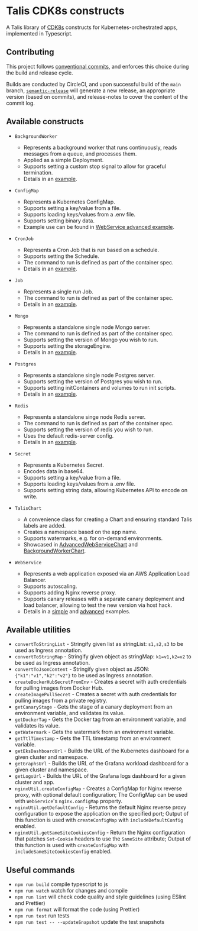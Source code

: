 # Talis CDK8s constructs

A Talis library of [CDK8s](https://cdk8s.io/docs/latest/) constructs for Kubernetes-orchestrated apps, implemented in Typescript.

## Contributing

This project follows [conventional commits](https://www.conventionalcommits.org/en/v1.0.0/), and enforces this choice during the build and release cycle.

Builds are conducted by CircleCI, and upon successful build of the `main` branch, [`semantic-release`](https://semantic-release.gitbook.io/semantic-release/) will generate a new release, an appropriate version (based on commits), and release-notes to cover the content of the commit log.

## Available constructs

- `BackgroundWorker`

  - Represents a background worker that runs continuously, reads messages from a queue, and processes them.
  - Applied as a simple Deployment.
  - Supports setting a custom stop signal to allow for graceful termination.
  - Details in an [example](./examples/background-worker/README.md).

- `ConfigMap`

  - Represents a Kubernetes ConfigMap.
  - Supports setting a key/value from a file.
  - Supports loading keys/values from a .env file.
  - Supports setting binary data.
  - Example use can be found in [WebService advanced example](./examples/advanced-web-service/README.md).

- `CronJob`

  - Represents a Cron Job that is run based on a schedule.
  - Supports setting the Schedule.
  - The command to run is defined as part of the container spec.
  - Details in an [example](./examples/cron-job/README.md).

- `Job`

  - Represents a single run Job.
  - The command to run is defined as part of the container spec.
  - Details in an [example](./examples/job/README.md).

- `Mongo`

  - Represents a standalone single node Mongo server.
  - The command to run is defined as part of the container spec.
  - Supports setting the version of Mongo you wish to run.
  - Supports setting the storageEngine.
  - Details in an [example](./examples/mongo/README.md).

- `Postgres`

  - Represents a standalone single node Postgres server.
  - Supports setting the version of Postgres you wish to run.
  - Supports setting initContainers and volumes to run init scripts.
  - Details in an [example](./examples/postgres/README.md).

- `Redis`

  - Represents a standalone singe node Redis server.
  - The command to run is defined as part of the container spec.
  - Supports setting the version of redis you wish to run.
  - Uses the default redis-server config.
  - Details in an [example](./examples/redis/README.md).

- `Secret`

  - Represents a Kubernetes Secret.
  - Encodes data in base64.
  - Supports setting a key/value from a file.
  - Supports loading keys/values from a .env file.
  - Supports setting string data, allowing Kubernetes API to encode on write.

- `TalisChart`

  - A convenience class for creating a Chart and ensuring standard Talis labels are added.
  - Creates a namespace based on the app name.
  - Supports watermarks, e.g. for on-demand environments.
  - Showcased in [AdvancedWebServiceChart](./examples/advanced-web-service/chart.ts) and [BackgroundWorkerChart](./examples/background-worker/chart.ts).

- `WebService`

  - Represents a web application exposed via an AWS Application Load Balancer.
  - Supports autoscaling.
  - Supports adding Nginx reverse proxy.
  - Supports canary releases with a separate canary deployment and load balancer, allowing to test the new version via host hack.
  - Details in a [simple](./examples/simple-web-service/README.md) and [advanced](./examples/advanced-web-service/README.md) examples.

## Available utilities

- `convertToStringList` - Stringify given list as stringList: `s1,s2,s3` to be used as Ingress annotation.
- `convertToStringMap` - Stringify given object as stringMap: `k1=v1,k2=v2` to be used as Ingress annotation.
- `convertToJsonContent` - Stringify given object as JSON: `{"k1":"v1","k2":"v2"}` to be used as Ingress annotation.
- `createDockerHubSecretFromEnv` - Creates a secret with auth credentials for pulling images from Docker Hub.
- `createImagePullSecret` - Creates a secret with auth credentials for pulling images from a private registry.
- `getCanaryStage` - Gets the stage of a canary deployment from an environment variable, and validates its value.
- `getDockerTag` - Gets the Docker tag from an environment variable, and validates its value.
- `getWatermark` - Gets the watermark from an environment variable.
- `getTtlTimestamp` - Gets the TTL timestamp from an environment variable.
- `getEksDashboardUrl` - Builds the URL of the Kubernetes dashboard for a given cluster and namespace.
- `getGraphsUrl` - Builds the URL of the Grafana workload dashboard for a given cluster and namespace.
- `getLogsUrl` - Builds the URL of the Grafana logs dashboard for a given cluster and app.
- `nginxUtil.createConfigMap` - Creates a ConfigMap for Nginx reverse proxy, with optional default configuration; The ConfigMap can be used with `WebService`'s `nginx.configMap` property.
- `nginxUtil.getDefaultConfig` - Returns the default Nginx reverse proxy configuration to expose the application on the specified port; Output of this function is used with `createConfigMap` with `includeDefaultConfig` enabled.
- `nginxUtil.getSameSiteCookiesConfig` - Return the Nginx configuration that patches `Set-Cookie` headers to use the `SameSite` attribute; Output of this function is used with `createConfigMap` with `includeSameSiteCookiesConfig` enabled.

## Useful commands

- `npm run build` compile typescript to js
- `npm run watch` watch for changes and compile
- `npm run lint` will check code quality and style guidelines (using ESlint and Prettier)
- `npm run format` will format the code (using Prettier)
- `npm run test` run tests
- `npm run test -- --updateSnapshot` update the test snapshots
